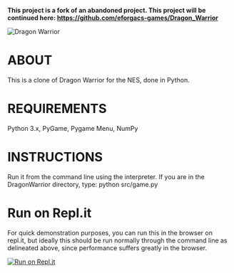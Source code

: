 **This project is a fork of an abandoned project. This project will be continued here: https://github.com/eforgacs-games/Dragon_Warrior**

![Dragon Warrior](https://i.imgur.com/noZfPNO.gif)





ABOUT
=====

This is a clone of Dragon Warrior for the NES, done in Python.


REQUIREMENTS
============

Python 3.x, PyGame, Pygame Menu, NumPy

INSTRUCTIONS
============

Run it from the command line using the interpreter. If you are in the 
DragonWarrior directory, type:
python src/game.py

Run on Repl.it
============

For quick demonstration purposes, you can run this in the browser on repl.it, but ideally this should be run normally through the command line as delineated above, since performance suffers greatly in the browser.

[![Run on Repl.it](https://repl.it/badge/github/eforgacs-games/DragonWarrior)](https://repl.it/@eforgacs/DW)
